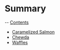 # Summary

-- [Contents](./_contents.md)


- [Caramelized Salmon](./caramelized_salmon.md)
- [Chewda](./chewda.md)
- [Waffles](./waffles.md)
